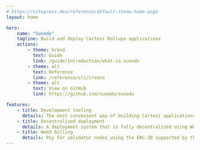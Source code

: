 ```yaml
---
# https://vitepress.dev/reference/default-theme-home-page
layout: home

hero:
    name: "Sunodo"
    tagline: Build and deploy Cartesi Rollups applications
    actions:
        - theme: brand
          text: Guide
          link: /guide/introduction/what-is-sunodo
        - theme: alt
          text: Reference
          link: /reference/cli/create
        - theme: alt
          text: View on GitHub
          link: https://github.com/sunodo/sunodo

features:
    - title: Development tooling
      details: The most convenient way of building Cartesi applications, from bootstrapping to deploying to a live network
    - title: Decentralized deployment
      details: A deployment system that is fully decentralized using Web3 and IPFS, with no need for authentication or KYC
    - title: Web3 billing
      details: Pay for validator nodes using the ERC-20 supported by the validator in any of the supported networks
---
```

